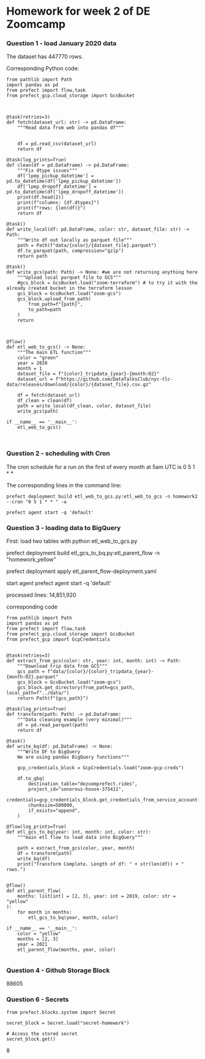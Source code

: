 # Homework for week 2 of DE Zoomcamp

### Question 1 - load January 2020 data

The dataset has 447770 rows.

Corresponding Python code:


```
from pathlib import Path
import pandas as pd
from prefect import flow,task
from prefect_gcp.cloud_storage import GcsBucket



@task(retries=3)
def fetch(dataset_url: str) -> pd.DataFrame: 
    """Read data from web into pandas df"""


    df = pd.read_csv(dataset_url)
    return df

@task(log_prints=True)
def clean(df = pd.DataFrame) -> pd.DataFrame:
    """Fix dtype issues"""
    df['lpep_pickup_datetime'] = pd.to_datetime(df['lpep_pickup_datetime'])
    df['lpep_dropoff_datetime'] = pd.to_datetime(df['lpep_dropoff_datetime'])
    print(df.head(2))
    print(f"columns: {df.dtypes}")
    print(f"rows: {len(df)}")
    return df

@task()
def write_local(df: pd.DataFrame, color: str, dataset_file: str) -> Path:
    """Write df out locally as parquet file"""
    path = Path(f"data/{color}/{dataset_file}.parquet")
    df.to_parquet(path, compression="gzip")
    return path

@task()
def write_gcs(path: Path) -> None: #we are not returning anything here
    """Upload local parquet file to GCS"""
    #gcs_block = GcsBucket.load("zoom-terraform") # to try it with the already created bucket in the terraform lesson
    gcs_block = GcsBucket.load("zoom-gcs")
    gcs_block.upload_from_path(
        from_path=f"{path}",
        to_path=path
    )
    return 



@flow()
def etl_web_to_gcs() -> None:
    """The main ETL function"""
    color = "green"
    year = 2020
    month = 1
    dataset_file = f"{color}_tripdata_{year}-{month:02}"
    dataset_url = f"https://github.com/DataTalksClub/nyc-tlc-data/releases/download/{color}/{dataset_file}.csv.gz"

    df = fetch(dataset_url)
    df_clean = clean(df)
    path = write_local(df_clean, color, dataset_file)
    write_gcs(path)

if __name__ == '__main__':
    etl_web_to_gcs()



```


### Question 2 - scheduling with Cron

The cron schedule for a run on the first of every month at 5am UTC is 0 5 1 * *

The corresponding lines in the command line:

`prefect deployment build etl_web_to_gcs.py:etl_web_to_gcs -n homework2 --cron "0 5 1 * * " -a`

`prefect agent start -q 'default'`

### Question 3 - loading data to BigQuery

First: load two tables with python etl_web_to_gcs.py 



prefect deployment build etl_gcs_to_bq.py:etl_parent_flow -n "homework_yellow"

prefect deployment apply etl_parent_flow-deployment.yaml

start agent
prefect agent start -q 'default'

processed lines:
14,851,920


corresponding code

```
from pathlib import Path
import pandas as pd
from prefect import flow,task
from prefect_gcp.cloud_storage import GcsBucket
from prefect_gcp import GcpCredentials


@task(retries=3)
def extract_from_gcs(color: str, year: int, month: int) -> Path:
    """Download trip data from GCS"""
    gcs_path = f"data/{color}/{color}_tripdata_{year}-{month:02}.parquet"
    gcs_block = GcsBucket.load("zoom-gcs")
    gcs_block.get_directory(from_path=gcs_path, local_path=f"../data/")
    return Path(f"{gcs_path}")

@task(log_prints=True)
def transform(path: Path) -> pd.DataFrame:
    """Data cleaning example (very minimal)"""
    df = pd.read_parquet(path)
    return df

@task()
def write_bq(df: pd.DataFrame) -> None:
    """Write DF to BigQuery
    We are using pandas BigQuery functions"""
    
    gcp_credentials_block = GcpCredentials.load("zoom-gcp-creds")

    df.to_gbq(
        destination_table="dezoomprefect.rides",
        project_id="sonorous-house-375411",
        credentials=gcp_credentials_block.get_credentials_from_service_account(),
        chunksize=500000,
        if_exists="append",
    )

@flow(log_prints=True)
def etl_gcs_to_bq(year: int, month: int, color: str):
    """main etl flow to load data into BigQuery"""

    path = extract_from_gcs(color, year, month)
    df = transform(path)
    write_bq(df)
    print("Transform Complete. Length of df: " + str(len(df)) + " rows.")


@flow()
def etl_parent_flow(
    months: list[int] = [2, 3], year: int = 2019, color: str = "yellow"
):
    for month in months:
        etl_gcs_to_bq(year, month, color)

if __name__ == '__main__':
    color = "yellow"
    months = [2, 3]
    year = 2021
    etl_parent_flow(months, year, color)


```

### Question 4 - Github Storage Block

88605






### Question 6 - Secrets

```
from prefect.blocks.system import Secret

secret_block = Secret.load("secret-homework")

# Access the stored secret
secret_block.get()

```

8
